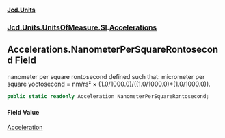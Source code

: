 #### [Jcd.Units](index.md 'index')
### [Jcd.Units.UnitsOfMeasure.SI](Jcd.Units.UnitsOfMeasure.SI.md 'Jcd.Units.UnitsOfMeasure.SI').[Accelerations](Accelerations.md 'Jcd.Units.UnitsOfMeasure.SI.Accelerations')

## Accelerations.NanometerPerSquareRontosecond Field

nanometer per square rontosecond defined such that: micrometer per square yoctosecond = nm/rs² × (1.0/1000.0)/((1.0/1000.0)*(1.0/1000.0)).

```csharp
public static readonly Acceleration NanometerPerSquareRontosecond;
```

#### Field Value
[Acceleration](Acceleration.md 'Jcd.Units.UnitTypes.Acceleration')